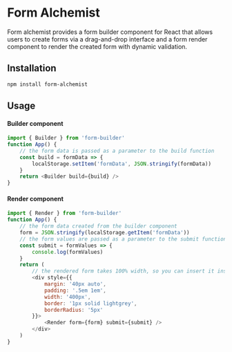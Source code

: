 # Form Alchemist

Form alchemist provides a form builder component for React that allows users to create forms via a drag-and-drop interface and a form render component to render the created form with dynamic validation.

## Installation

```bash
npm install form-alchemist
```
## Usage
#### Builder component
```javascript
import { Builder } from 'form-builder'
function App() {
    // the form data is passed as a parameter to the build function
    const build = formData => {
        localStorage.setItem('formData', JSON.stringify(formData))
    }
    return <Builder build={build} />
}
```

#### Render component
```javascript
import { Render } from 'form-builder'
function App() {
    // the form data created from the builder component
    form = JSON.stringify(localStorage.getItem('formData'))
    // the form values are passed as a parameter to the submit function
    const submit = formValues => {
        console.log(formValues)
    }
    return (
        // the rendered form takes 100% width, so you can insert it inside a div to adjust the layout
        <div style={{
            margin: '40px auto',
            padding: '.5em 1em',
            width: '400px',
            border: '1px solid lightgrey',
            borderRadius: '5px'
        }}>
            <Render form={form} submit={submit} />
        </div>
    )
}
```